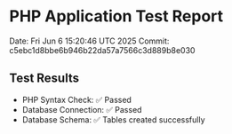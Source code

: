 # PHP Application Test Report
Date: Fri Jun  6 15:20:46 UTC 2025
Commit: c5ebc1d8bbe6b946b22da57a7566c3d889b8e030

## Test Results
- PHP Syntax Check: ✅ Passed
- Database Connection: ✅ Passed
- Database Schema: ✅ Tables created successfully
